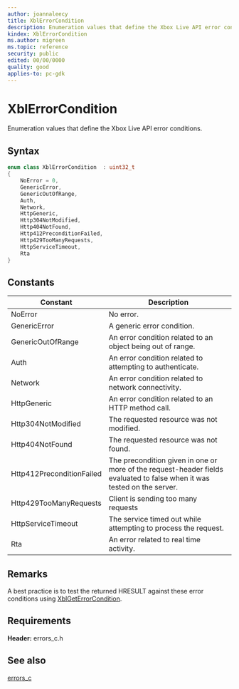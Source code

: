 ```yaml
---
author: joannaleecy
title: XblErrorCondition
description: Enumeration values that define the Xbox Live API error conditions.
kindex: XblErrorCondition
ms.author: migreen
ms.topic: reference
security: public
edited: 00/00/0000
quality: good
applies-to: pc-gdk
---
```


# XblErrorCondition  

Enumeration values that define the Xbox Live API error conditions.    

## Syntax  
  
```cpp
enum class XblErrorCondition  : uint32_t  
{  
    NoError = 0,  
    GenericError,  
    GenericOutOfRange,  
    Auth,  
    Network,  
    HttpGeneric,  
    Http304NotModified,  
    Http404NotFound,  
    Http412PreconditionFailed,  
    Http429TooManyRequests,  
    HttpServiceTimeout,  
    Rta  
}  
```  
  
## Constants  
  
| Constant | Description |
| --- | --- |
| NoError | No error. |  
| GenericError | A generic error condition. |  
| GenericOutOfRange | An error condition related to an object being out of range. |  
| Auth | An error condition related to attempting to authenticate. |  
| Network | An error condition related to network connectivity. |  
| HttpGeneric | An error condition related to an HTTP method call. |  
| Http304NotModified | The requested resource was not modified. |  
| Http404NotFound | The requested resource was not found. |  
| Http412PreconditionFailed | The precondition given in one or more of the request-header fields evaluated to false when it was tested on the server. |  
| Http429TooManyRequests | Client is sending too many requests |  
| HttpServiceTimeout | The service timed out while attempting to process the request. |  
| Rta | An error related to real time activity. |  
  
## Remarks  
  
A best practice is to test the returned HRESULT against these error conditions using [XblGetErrorCondition](../functions/xblgeterrorcondition.md).
  
## Requirements  
  
**Header:** errors_c.h
  
## See also  
[errors_c](../errors_c_members.md)  
  
  
